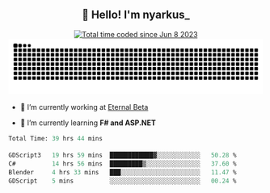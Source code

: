 <h2 align="center">👋 Hello! I'm nyarkus_</h2>
<p align="center">
  <a href="https://wakatime.com/@8f9aa332-6725-4e00-a5d9-b2317a4b74a6">
    <img src="https://wakatime.com/badge/user/8f9aa332-6725-4e00-a5d9-b2317a4b74a6.svg" alt="Total time coded since Jun 8 2023" />
  </a>
  <br>
  <img src = "https://github.com/nyarkus/nyarkus/blob/output/github-snake-dark.svg">
</p>

- 🔭 I’m currently working at [Eternal Beta](https://github.com/Kacianoki/Eternal-Beta)
<!--- 💬 Ask me about **nothing :<**-->
- 🌱 I’m currently learning **F# and ASP.NET**

<!--START_SECTION:waka-->

```fs
Total Time: 39 hrs 44 mins

GDScript3   19 hrs 59 mins  ████████████▓░░░░░░░░░░░░   50.28 %
C#          14 hrs 56 mins  █████████▒░░░░░░░░░░░░░░░   37.60 %
Blender     4 hrs 33 mins   ███░░░░░░░░░░░░░░░░░░░░░░   11.47 %
GDScript    5 mins          ░░░░░░░░░░░░░░░░░░░░░░░░░   00.24 %
```

<!--END_SECTION:waka-->
